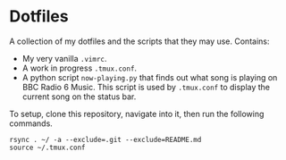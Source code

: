 # Dotfiles
A collection of my dotfiles and the scripts that they may use. Contains:
- My very vanilla `.vimrc`.
- A work in progress `.tmux.conf`.
- A python script `now-playing.py` that finds out what song is playing on BBC Radio 6 Music. This script is used by `.tmux.conf` to display the current song on the status bar.

To setup, clone this repository, navigate into it, then run the following commands.
```
rsync . ~/ -a --exclude=.git --exclude=README.md
source ~/.tmux.conf
```
